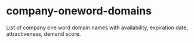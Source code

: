 # company-oneword-domains
List of company one word domain names with availability, expiration date, attractiveness, demand score.
